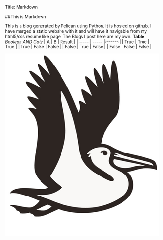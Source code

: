 Title: Markdown

##This is Markdown

This is a blog generated by Pelican using Python. It is hosted on github. I have merged a static website with it and will have it navigable from my html5/css resume like page. The Blogs I post here are my own.
**Table** *Boolean AND Gate*
| A     | B     | Result |
| ----- | ----- |:------:|
| True  | True  | True   |
| True  | False | False  |
| False | True  | False  |
| False | False | False  |


![Pelican](../../images/pelican.jpg)
